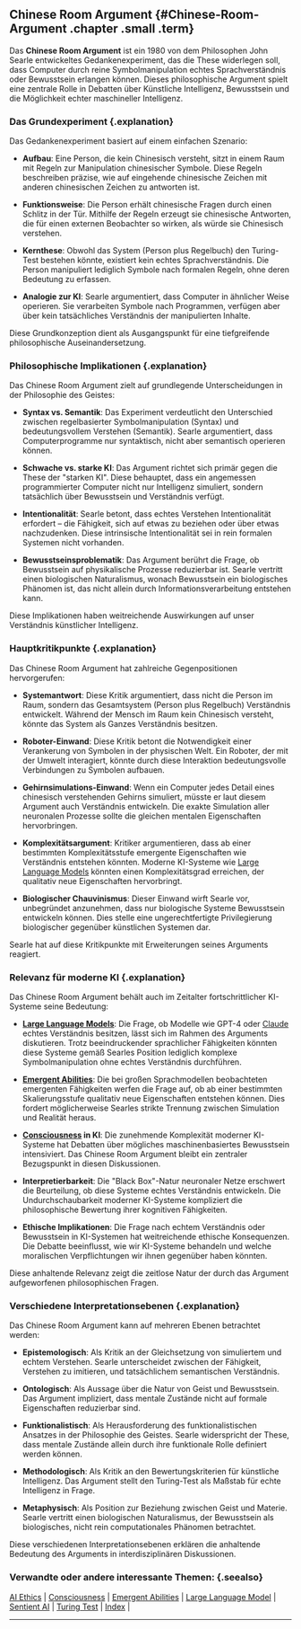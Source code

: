 ## Chinese Room Argument {#Chinese-Room-Argument .chapter .small .term}

Das **Chinese Room Argument** ist ein 1980 von dem Philosophen John Searle entwickeltes Gedankenexperiment, das die These widerlegen soll, dass Computer durch reine Symbolmanipulation echtes Sprachverständnis oder Bewusstsein erlangen können.
Dieses philosophische Argument spielt eine zentrale Rolle in Debatten über Künstliche Intelligenz, Bewusstsein und die Möglichkeit echter maschineller Intelligenz.

### Das Grundexperiment {.explanation}

Das Gedankenexperiment basiert auf einem einfachen Szenario:

- **Aufbau**: Eine Person, die kein Chinesisch versteht, sitzt in einem Raum mit Regeln zur Manipulation chinesischer Symbole.
Diese Regeln beschreiben präzise, wie auf eingehende chinesische Zeichen mit anderen chinesischen Zeichen zu antworten ist.

- **Funktionsweise**: Die Person erhält chinesische Fragen durch einen Schlitz in der Tür.
Mithilfe der Regeln erzeugt sie chinesische Antworten, die für einen externen Beobachter so wirken, als würde sie Chinesisch verstehen.

- **Kernthese**: Obwohl das System (Person plus Regelbuch) den Turing-Test bestehen könnte, existiert kein echtes Sprachverständnis.
Die Person manipuliert lediglich Symbole nach formalen Regeln, ohne deren Bedeutung zu erfassen.

- **Analogie zur KI**: Searle argumentiert, dass Computer in ähnlicher Weise operieren.
Sie verarbeiten Symbole nach Programmen, verfügen aber über kein tatsächliches Verständnis der manipulierten Inhalte.

Diese Grundkonzeption dient als Ausgangspunkt für eine tiefgreifende philosophische Auseinandersetzung.

### Philosophische Implikationen {.explanation}

Das Chinese Room Argument zielt auf grundlegende Unterscheidungen in der Philosophie des Geistes:

- **Syntax vs. Semantik**: Das Experiment verdeutlicht den Unterschied zwischen regelbasierter Symbolmanipulation (Syntax) und bedeutungsvollem Verstehen (Semantik).
Searle argumentiert, dass Computerprogramme nur syntaktisch, nicht aber semantisch operieren können.

- **Schwache vs. starke KI**: Das Argument richtet sich primär gegen die These der "starken KI".
Diese behauptet, dass ein angemessen programmierter Computer nicht nur Intelligenz simuliert, sondern tatsächlich über Bewusstsein und Verständnis verfügt.

- **Intentionalität**: Searle betont, dass echtes Verstehen Intentionalität erfordert – die Fähigkeit, sich auf etwas zu beziehen oder über etwas nachzudenken.
Diese intrinsische Intentionalität sei in rein formalen Systemen nicht vorhanden.

- **Bewusstseinsproblematik**: Das Argument berührt die Frage, ob Bewusstsein auf physikalische Prozesse reduzierbar ist.
Searle vertritt einen biologischen Naturalismus, wonach Bewusstsein ein biologisches Phänomen ist, das nicht allein durch Informationsverarbeitung entstehen kann.

Diese Implikationen haben weitreichende Auswirkungen auf unser Verständnis künstlicher Intelligenz.

### Hauptkritikpunkte {.explanation}

Das Chinese Room Argument hat zahlreiche Gegenpositionen hervorgerufen:

- **Systemantwort**: Diese Kritik argumentiert, dass nicht die Person im Raum, sondern das Gesamtsystem (Person plus Regelbuch) Verständnis entwickelt.
Während der Mensch im Raum kein Chinesisch versteht, könnte das System als Ganzes Verständnis besitzen.

- **Roboter-Einwand**: Diese Kritik betont die Notwendigkeit einer Verankerung von Symbolen in der physischen Welt.
Ein Roboter, der mit der Umwelt interagiert, könnte durch diese Interaktion bedeutungsvolle Verbindungen zu Symbolen aufbauen.

- **Gehirnsimulations-Einwand**: Wenn ein Computer jedes Detail eines chinesisch verstehenden Gehirns simuliert, müsste er laut diesem Argument auch Verständnis entwickeln.
Die exakte Simulation aller neuronalen Prozesse sollte die gleichen mentalen Eigenschaften hervorbringen.

- **Komplexitätsargument**: Kritiker argumentieren, dass ab einer bestimmten Komplexitätsstufe emergente Eigenschaften wie Verständnis entstehen könnten.
Moderne KI-Systeme wie [Large Language Models](#Large-Language-Model) könnten einen Komplexitätsgrad erreichen, der qualitativ neue Eigenschaften hervorbringt.

- **Biologischer Chauvinismus**: Dieser Einwand wirft Searle vor, unbegründet anzunehmen, dass nur biologische Systeme Bewusstsein entwickeln können.
Dies stelle eine ungerechtfertigte Privilegierung biologischer gegenüber künstlichen Systemen dar.

Searle hat auf diese Kritikpunkte mit Erweiterungen seines Arguments reagiert.

### Relevanz für moderne KI {.explanation}

Das Chinese Room Argument behält auch im Zeitalter fortschrittlicher KI-Systeme seine Bedeutung:

- **[Large Language Models](#Large-Language-Model)**: Die Frage, ob Modelle wie GPT-4 oder [Claude](#Claude) echtes Verständnis besitzen, lässt sich im Rahmen des Arguments diskutieren.
Trotz beeindruckender sprachlicher Fähigkeiten könnten diese Systeme gemäß Searles Position lediglich komplexe Symbolmanipulation ohne echtes Verständnis durchführen.

- **[Emergent Abilities](#Emergent-Abilities)**: Die bei großen Sprachmodellen beobachteten emergenten Fähigkeiten werfen die Frage auf, ob ab einer bestimmten Skalierungsstufe qualitativ neue Eigenschaften entstehen können.
Dies fordert möglicherweise Searles strikte Trennung zwischen Simulation und Realität heraus.

- **[Consciousness](#Consciousness) in KI**: Die zunehmende Komplexität moderner KI-Systeme hat Debatten über mögliches maschinenbasiertes Bewusstsein intensiviert.
Das Chinese Room Argument bleibt ein zentraler Bezugspunkt in diesen Diskussionen.

- **Interpretierbarkeit**: Die "Black Box"-Natur neuronaler Netze erschwert die Beurteilung, ob diese Systeme echtes Verständnis entwickeln.
Die Undurchschaubarkeit moderner KI-Systeme kompliziert die philosophische Bewertung ihrer kognitiven Fähigkeiten.

- **Ethische Implikationen**: Die Frage nach echtem Verständnis oder Bewusstsein in KI-Systemen hat weitreichende ethische Konsequenzen.
Die Debatte beeinflusst, wie wir KI-Systeme behandeln und welche moralischen Verpflichtungen wir ihnen gegenüber haben könnten.

Diese anhaltende Relevanz zeigt die zeitlose Natur der durch das Argument aufgeworfenen philosophischen Fragen.

### Verschiedene Interpretationsebenen {.explanation}

Das Chinese Room Argument kann auf mehreren Ebenen betrachtet werden:

- **Epistemologisch**: Als Kritik an der Gleichsetzung von simuliertem und echtem Verstehen.
Searle unterscheidet zwischen der Fähigkeit, Verstehen zu imitieren, und tatsächlichem semantischen Verständnis.

- **Ontologisch**: Als Aussage über die Natur von Geist und Bewusstsein.
Das Argument impliziert, dass mentale Zustände nicht auf formale Eigenschaften reduzierbar sind.

- **Funktionalistisch**: Als Herausforderung des funktionalistischen Ansatzes in der Philosophie des Geistes.
Searle widerspricht der These, dass mentale Zustände allein durch ihre funktionale Rolle definiert werden können.

- **Methodologisch**: Als Kritik an den Bewertungskriterien für künstliche Intelligenz.
Das Argument stellt den Turing-Test als Maßstab für echte Intelligenz in Frage.

- **Metaphysisch**: Als Position zur Beziehung zwischen Geist und Materie.
Searle vertritt einen biologischen Naturalismus, der Bewusstsein als biologisches, nicht rein computationales Phänomen betrachtet.

Diese verschiedenen Interpretationsebenen erklären die anhaltende Bedeutung des Arguments in interdisziplinären Diskussionen.

### Verwandte oder andere interessante Themen: {.seealso}

[AI Ethics](#AI-Ethics) |
[Consciousness](#Consciousness) |
[Emergent Abilities](#Emergent-Abilities) |
[Large Language Model](#Large-Language-Model) |
[Sentient AI](#Sentient-AI) |
[Turing Test](#Turing-Test) |
[Index](#Index) |

----


